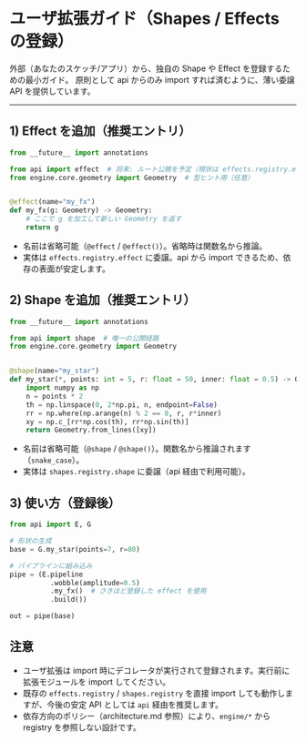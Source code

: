 # ユーザ拡張ガイド（Shapes / Effects の登録）

外部（あなたのスケッチ/アプリ）から、独自の Shape や Effect を登録するための最小ガイド。
原則として api からのみ import すれば済むように、薄い委譲 API を提供しています。

---

## 1) Effect を追加（推奨エントリ）

```python
from __future__ import annotations

from api import effect  # 将来: ルート公開を予定（現状は effects.registry.effect を直接使っても可）
from engine.core.geometry import Geometry  # 型ヒント用（任意）


@effect(name="my_fx")
def my_fx(g: Geometry) -> Geometry:
    # ここで g を加工して新しい Geometry を返す
    return g
```

- 名前は省略可能（`@effect` / `@effect()`）。省略時は関数名から推論。
- 実体は `effects.registry.effect` に委譲。api から import できるため、依存の表面が安定します。

## 2) Shape を追加（推奨エントリ）

```python
from __future__ import annotations

from api import shape  # 唯一の公開経路
from engine.core.geometry import Geometry


@shape(name="my_star")
def my_star(*, points: int = 5, r: float = 50, inner: float = 0.5) -> Geometry:
    import numpy as np
    n = points * 2
    th = np.linspace(0, 2*np.pi, n, endpoint=False)
    rr = np.where(np.arange(n) % 2 == 0, r, r*inner)
    xy = np.c_[rr*np.cos(th), rr*np.sin(th)]
    return Geometry.from_lines([xy])
```

- 名前は省略可能（`@shape` / `@shape()`）。関数名から推論されます（`snake_case`）。
- 実体は `shapes.registry.shape` に委譲（api 経由で利用可能）。

## 3) 使い方（登録後）

```python
from api import E, G

# 形状の生成
base = G.my_star(points=7, r=80)

# パイプラインに組み込み
pipe = (E.pipeline
          .wobble(amplitude=0.5)
          .my_fx()  # さきほど登録した effect を使用
          .build())

out = pipe(base)
```

## 注意
- ユーザ拡張は import 時にデコレータが実行されて登録されます。実行前に拡張モジュールを import してください。
- 既存の `effects.registry` / `shapes.registry` を直接 import しても動作しますが、今後の安定 API としては `api` 経由を推奨します。
- 依存方向のポリシー（architecture.md 参照）により、`engine/*` から registry を参照しない設計です。
